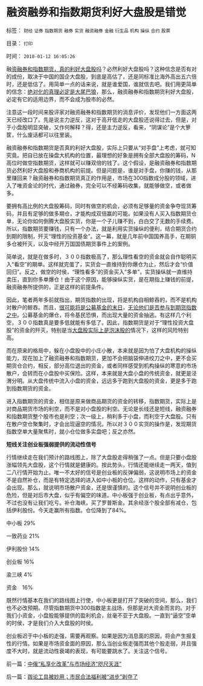 # 融资融券和指数期货利好大盘股是错觉

标签： `财经` `证券` `指数期货` `融券` `实货` `融资融券` `金融` `衍生品` `机构` `操纵` `合约` `股票` 

目录： `打印`

时间： `2010-01-12 16:05:26`

融[资融券和指数期货，真的利好大盘股吗](../../../2010/1/11/甲流的历史是这样制造的；指数期货和融资融券利好小盘.md)？必然利好大盘股吗？这种信念是否有对的成份，取决于中国的国企大盘股，到底是高估了，还是同标准比海外高出五六倍时，还是低估了。用简单一点的话来说，就是谁爱国，谁就信去吧。我们用更简单的信念：[绝对化的真理必定是大尾巴狼](../../../2009/11/18/绝对的真理之大尾巴狼定律.md)，那么，融资融券和指数期货利好大盘股，必定有它的适用边界，而不会成为股市的必然。

注意这一段时间来股评家对融资融券和指数期货的消息评价，发现他们一方面这两天已经改口了。先是说主力逆反，这对于高开低走的大盘股还说得过去，但是，对于小盘股明显突破，又作何解释？得，还是主力逆反，看来，“阴谋论”是个大箩筐，什么废话都可以往里装。

融资融券和指数期货是否真的利好大盘股，实际上只要从“对手盘”上考虑，就可知究竟。把自已放在操盘大机构的位置，最理想的好象是拥有全部大盘股的筹码，N高位时做空指数期货，这样就可以赚双倍的钱了。这个假设，是融资融券和指数期货必然利好大盘股和券商机构的前提。但是问题是，谁是对手盘，你赚的钱，从那里赚回来？融资融券和指数期货真正的作用是，市场在300指数成分股的领域，进入了唯资金论的时代，通过融券，完全可以不经筹码收集，就能够做空，或者做多。

要拥有高比例的大盘股筹码，同时有做空的机会，必须有足够量的资金争夺现货筹码，并且有足够的做多期仓，才能构成双倍赢的可能。如果没有人买入指数期货仓单，无论你如何倒腾大盘股实货，你是一个子儿赚不到，白白交了无数的手续费。所以，指数期货要赚钱，只有一个办法，就是利用实货操纵的便利，结合期货合约到期的限制，歼灭“理性的投资基金”。这一幕，就是几年前中国国养高手，在期铜多仓被歼灭，以及中经开万国国债期货事件上的案例。

简单说，就是在做多时，３００指数极高了，那么理性看空的资金就会自作聪明买入“看空”的期单。这样就完蛋了，实货会一直维持到你爆仓为止，然后才会“价值回归”。反之，做空的时侯，“理性看多”的资金买入“多单”，实货操纵就一直维持卖压，直到你多单爆仓！由于这个原因，能够操纵实货，是在期指上赚钱的前提，融资融券所提供的，正是这样的前提条件。

因此，笔者两年多前就指出，期货指数的出现，将是机构自相鲸吞的，而不是机构对散户的鲸吞。而且，[很可能将是公募基金的末日](../../../2007/9/1/假如指数期货限制基金投资比例，会出现什么情况.md)，[无论他们是否参与到期货指数之中](../../../2007/11/10/禁止基金参与股指期货，让基民为牛市套牢埋单.md)。公募基金的爆仓，将令基民恐惧，而出现大量的资金抽逃。有这样几个利空，３００指数真是要多低就能有多低了。因此，指数期货是对于“理性投资大盘股”的资金的歼灭，特别是当[大盘股实际上是泡沫股的](../../../2009/10/16/大盘股溢价和中国股市大起大落.md)情况下，这样的风险特别高。

而在原来的格局中，躲在小盘股中的小庄小散，本来就是因为怕了大盘机构的操纵能力，现在加上了融资融券和指数期货，更加不会把脑袋伸进绞刀之中，更不会买期货仓合约，相反，部分高位退出的资金，或者同样感受到机构操纵的寒意的市场散户，会转而在小盘股中买保险。这样，本来就是大盘小盘的传统资金，就更是泾渭分明。从大盘传统中流入小盘的资金，远远多于跑到大盘股的资金，更是多于跑到指数期货的资金。

进入指数期货的资金，相信是原来做商品期货的资金的转移，指数期货，实际上是对商品期货市场的利空，而不是对小盘股的利空。无论是长线还是短线，融资融券和指数期货整个股市也是利空；次一级上，稍利多于小盘，而利空于大盘股。只有在散户空仓聚集时，才会出现逼空的情况。所以对３００实货的操作是，发现期货指数空单大量聚焦时，就小仓位做多实盘吧；反之亦然。

**短线关注创业板强弱提供的流动性信号**

行情继续走在我们预计的路线图上，除了大盘股走得稍强了一点。但是只要小盘股涨幅领先大盘股，这个行情就是健康的。按此势头，行情还能继续走一两天，值到二八行情开始为止。唯一不太好的信号是创业板的反弹偏弱，这说明市场上的资金不是自然补仓，而是有特定选择的进入如中小板的仓位。这样的动作，只有基金才会出现。那么，就说明市场散户资金，还是很谨慎的。这个信号并不说明创业板的危险，但是对后市大盘，似乎有偏空的味道。中小板强于创业板，有点出乎意外，不过也没有让我们吃亏。补仓海峡，买了罗普斯金。其余经涨个股全部有减仓，包括伊利股份。今天走赢所有指数。仓位降到了84%。

中小板 29%

一致药业 21%

伊利股份 14%

创业板 16%

渝三峡 4%

资金　16%

既然行情基本在我们的路线图上行使，中小板更是打开了突破的空间，那么，我们也不必改预期。尽管指数期货中300指数是主战场，但那是对大资金而言的。对于我们小资金，小盘股能够提供的盈利机会，丝毫不亚于大盘股。一直到“逼空”空单的时侯，才是我们介入大盘股的时侯。

创业板迟于中小板的走强，需要再观察。如果是因为消息面的原因，将会产生报复性的行情。如果是市场资金面的原因，那么当创业板走强而其他个股走弱，并且强度不大时，就是流动性衰竭的表现，有可能要跳水了。关注这个信号。



前一篇：[中俄“私享化改革”与市场经济“咫尺天涯”](../../../2010/1/12/中俄“私享化改革”与市场经济“咫尺天涯”.md)

后一篇：[舆论工具被妙用；市民合法福利被“进步”剥夺了](../../../2010/1/12/舆论工具被妙用；市民合法福利被“进步”剥夺了.md)